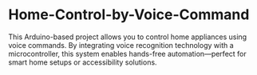 # Home-Control-by-Voice-Command
This Arduino-based project allows you to control home appliances using voice commands. By integrating voice recognition technology with a microcontroller, this system enables hands-free automation—perfect for smart home setups or accessibility solutions.

